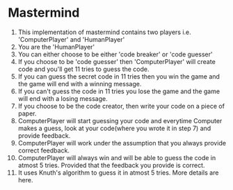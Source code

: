 # Mastermind

1. This implementation of mastermind contains two players i.e. 'ComputerPlayer' and 'HumanPlayer'
2. You are the 'HumanPlayer'
3. You can either choose to be either 'code breaker' or 'code guesser'
4. If you choose to be 'code guesser' then 'ComputerPlayer' will create code and you'll get 11 tries to guess the code.
5. If you can guess the secret code in 11 tries then you win the game and the game will end with a winning message.
6. If you can't guess the code in 11 tries you lose the game and the game will end with a losing message.
7. If you choose to be the code creator, then write your code on a piece of paper.
8. ComputerPlayer will start guessing your code and everytime Computer makes a guess, look at your code(where you wrote it in step 7) and provide feedback.
9. ComputerPlayer will work under the assumption that you always provide correct feedback.
10. ComputerPlayer will always win and will be able to guess the code in atmost 5 tries. Provided that the feedback you provide is correct.
11. It uses Knuth's algorithm to guess it in atmost 5 tries. More details are here.
